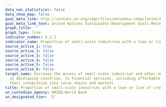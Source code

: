 ```yaml
---
data_non_statistical: false
data_show_map: false
goal_meta_link: http://unstats.un.org/sdgs/files/metadata-compilation/Metadata-Goal-9.pdf
goal_meta_link_text: United Nations Sustainable Development Goals Metadata (pdf 663kB)
graph_title: ''
graph_type: line
indicator_number: 9.3.2
indicator_name: Proportion of small-scale industries with a loan or line of credit
source_active_1: true
source_active_2: false
source_active_3: false
source_active_4: false
source_active_5: false
source_active_6: false
target_name: Increase the access of small-scale industrial and other enterprises, in particular
  in developing countries, to financial services, including affordable credit, and
  their integration into value chains and markets
title: Proportion of small-scale industries with a loan or line of credit
un_custodian_agency: UNIDO,World Bank
un_designated_tier: '2'
---
```

